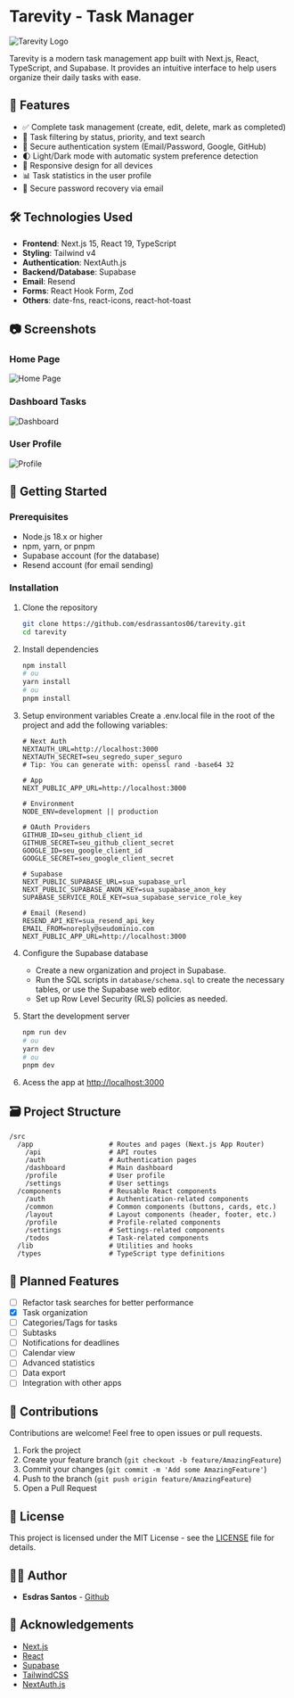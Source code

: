 # Tarevity - Task Manager

![Tarevity Logo](public/logo.png)

Tarevity is a modern task management app built with Next.js, React, TypeScript, and Supabase. It provides an intuitive interface to help users organize their daily tasks with ease.

## 🚀 Features

- ✅ Complete task management (create, edit, delete, mark as completed)
- 🔄 Task filtering by status, priority, and text search
- 🔐 Secure authentication system (Email/Password, Google, GitHub)
- 🌓 Light/Dark mode with automatic system preference detection
- 📱 Responsive design for all devices
- 📊 Task statistics in the user profile
- 🔑 Secure password recovery via email

## 🛠️ Technologies Used

- **Frontend**: Next.js 15, React 19, TypeScript
- **Styling**: Tailwind v4
- **Authentication**: NextAuth.js
- **Backend/Database**: Supabase
- **Email**: Resend
- **Forms**: React Hook Form, Zod
- **Others**: date-fns, react-icons, react-hot-toast

## 📷 Screenshots

### Home Page
![Home Page](public/screenshots/home.png)

### Dashboard Tasks
![Dashboard](public/screenshots/dashboard.png)

### User Profile
![Profile](public/screenshots/profile.png)

## 🚀 Getting Started

### Prerequisites

- Node.js 18.x or higher
- npm, yarn, or pnpm
- Supabase account (for the database)
- Resend account (for email sending)

### Installation

1. Clone the repository
   ```bash
   git clone https://github.com/esdrassantos06/tarevity.git
   cd tarevity
   ```

2. Install dependencies
   ```bash
   npm install
   # ou
   yarn install
   # ou
   pnpm install
   ```

3. Setup environment variables
   Create a .env.local file in the root of the project and add the following variables:

   ```env
   # Next Auth
   NEXTAUTH_URL=http://localhost:3000
   NEXTAUTH_SECRET=seu_segredo_super_seguro
   # Tip: You can generate with: openssl rand -base64 32

   # App
   NEXT_PUBLIC_APP_URL=http://localhost:3000

   # Environment
   NODE_ENV=development || production 

   # OAuth Providers
   GITHUB_ID=seu_github_client_id
   GITHUB_SECRET=seu_github_client_secret
   GOOGLE_ID=seu_google_client_id
   GOOGLE_SECRET=seu_google_client_secret

   # Supabase
   NEXT_PUBLIC_SUPABASE_URL=sua_supabase_url
   NEXT_PUBLIC_SUPABASE_ANON_KEY=sua_supabase_anon_key
   SUPABASE_SERVICE_ROLE_KEY=sua_supabase_service_role_key

   # Email (Resend)
   RESEND_API_KEY=sua_resend_api_key
   EMAIL_FROM=noreply@seudominio.com
   NEXT_PUBLIC_APP_URL=http://localhost:3000
   ```

4. Configure the Supabase database
   - Create a new organization and project in Supabase.
   - Run the SQL scripts in `database/schema.sql` to create the necessary tables, or use the Supabase web editor.
   - Set up Row Level Security (RLS) policies as needed.

5. Start the development server
   ```bash
   npm run dev
   # ou
   yarn dev
   # ou
   pnpm dev
   ```

6. Acess the app at [http://localhost:3000](http://localhost:3000)

## 🗃️ Project Structure

```
/src
  /app                   # Routes and pages (Next.js App Router)
    /api                 # API routes
    /auth                # Authentication pages
    /dashboard           # Main dashboard
    /profile             # User profile
    /settings            # User settings
  /components            # Reusable React components
    /auth                # Authentication-related components
    /common              # Common components (buttons, cards, etc.)
    /layout              # Layout components (header, footer, etc.)
    /profile             # Profile-related components
    /settings            # Settings-related components
    /todos               # Task-related components
  /lib                   # Utilities and hooks
  /types                 # TypeScript type definitions
```

## 📱 Planned Features

- [ ] Refactor task searches for better performance
- [x] Task organization
- [ ] Categories/Tags for tasks
- [ ] Subtasks
- [ ] Notifications for deadlines
- [ ] Calendar view
- [ ] Advanced statistics
- [ ] Data export
- [ ] Integration with other apps

## 🤝 Contributions

Contributions are welcome! Feel free to open issues or pull requests.

1. Fork the project
2. Create your feature branch (`git checkout -b feature/AmazingFeature`)
3. Commit your changes (`git commit -m 'Add some AmazingFeature'`)
4. Push to the branch (`git push origin feature/AmazingFeature`)
5. Open a Pull Request

## 📄 License

This project is licensed under the MIT License - see the [LICENSE](LICENSE) file for details.

## 👨‍💻 Author

- **Esdras Santos** - [Github](https://github.com/esdrassantos06)

## 🙏 Acknowledgements

- [Next.js](https://nextjs.org/)
- [React](https://reactjs.org/)
- [Supabase](https://supabase.io/)
- [TailwindCSS](https://tailwindcss.com/)
- [NextAuth.js](https://next-auth.js.org/)
